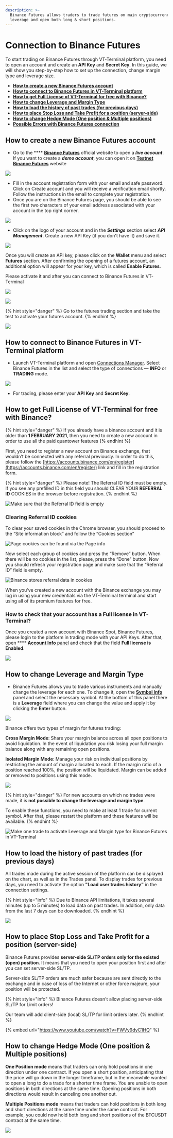 ```yaml
---
description: >-
  Binance Futures allows traders to trade futures on main cryptocurrencies with
  leverage and open both long & short positions.
---
```


# Connection to Binance Futures

To start trading on Binance Futures through VT-Terminal platform, you need to open an account and create an **API Key** and **Secret Key**. In this guide, we will show you step-by-step how to set up the connection, change margin type and leverage size.

* ****[**How to create a new Binance Futures account**](./#how-to-create-a-new-binance-futures-account)****
* ****[**How to connect to Binance Futures in VT-Terminal platform**](./#how-to-connect-to-binance-futures-in-quantower-platform)****
* ****[**How to get Full License of VT-Terminal for free with Binance?**](./#how-to-get-full-license-of-quantower-for-free-with-binance)****
* ****[**How to change Leverage and Margin Type**](./#how-to-change-leverage-and-margin-type)****
* ****[**How to load the history of past trades (for previous days)**](./#how-to-load-the-history-of-past-trades-for-previous-days)****
* ****[**How to place Stop Loss and Take Profit for a position (server-side)**](./#how-to-place-stop-loss-and-take-profit-for-a-position-server-side)****
* ****[**How to change Hedge Mode (One position & Multiple positions)**](./#how-to-change-hedge-mode-one-position-and-multiple-positions)****
* ****[**Possible Errors with Binance Futures connection**](errors-with-binance-connection.md)****

## How to create a new Binance Futures account

* Go to the **** [**Binance Futures**](https://www.binance.com/en/futures) official website to open a _**live account**_. \
  If you want to create a _**demo account**_, you can open it on [**Testnet Binance Futures**](https://testnet.binancefuture.com/en/futures) website

![](../../.gitbook/assets/create-account-binance-futures.png)

* Fill in the account registration form with your email and safe password. Click on Create account and you will receive a verification email shortly. Follow the instructions in the email to complete your registration.
* Once you are on the Binance Futures page, you should be able to see the first two characters of your email address associated with your account in the top right corner.

![](../../.gitbook/assets/binance-futures-their-terminal.png)

* Click on the logo of your account and in the _**Settings**_ section select _**API Management**_. Create a new API Key (if you don't have it) and save it.

![](../../.gitbook/assets/api-binance-futures.png)

Once you will create an API key, please click on the **Wallet** menu and select **Futures** section. After confirming the opening of a futures account, an additional option will appear for your key, which is called **Enable Futures**.

Please activate it and after you can connect to Binance Futures in VT-Terminal

![](<../../.gitbook/assets/image (87).png>)

![](<../../.gitbook/assets/image (90).png>)

{% hint style="danger" %}
Go to the futures trading section and take the test to activate your futures account.
{% endhint %}

![](<../../.gitbook/assets/image (316).png>)

## How to connect to Binance Futures in VT-Terminal platform

* Launch VT-Terminal platform and open [Connections Manager](../connections-manager.md). Select Binance Futures in the list and select the type of connections — **INFO** or **TRADING** mode.

![](../../.gitbook/assets/connection-binance-futures.gif)

* For trading, please enter your **API Key** and **Secret Key**.

## How to get Full License of VT-Terminal for free with Binance?

{% hint style="danger" %}
If you already have a binance account and it is older than **1 FEBRUARY  2021**, then you need to create a new account in order to use all the paid quantower features
{% endhint %}

First, you need to register a new account on Binance exchange, that wouldn’t be connected with any referral previously. In order to do this, please follow the [https://accounts.binance.com/en/register](https://accounts.binance.com/en/register) link and fill in the registration form.

{% hint style="danger" %}
Please note! The Referral ID field must be empty. If you see any prefilled ID in this field you should CLEAR YOUR **REFERRAL ID** COOKIES in the browser before registration.
{% endhint %}

![Make sure that the Referral ID field is empty](../../.gitbook/assets/screenshot\_1.png)

### Clearing Referral ID cookies

To clear your saved cookies in the Chrome browser, you should proceed to the “Site information block” and follow the “Cookies section”

![Page cookies can be found via the Page info](../../.gitbook/assets/screenshot\_2.png)

Now select each group of cookies and press the “Remove” button. When there will be no cookies in the list, please, press the “Done” button. Now you should refresh your registration page and make sure that the “Referral ID” field is empty.&#x20;

![Binance stores referral data in cookies](<../../.gitbook/assets/screenshot\_3 (3).png>)

When you’ve created a new account with the Binance exchange you may log in using your new credentials via the VT-Terminal terminal and start using all of its premium features for free.

### How to check that your account has a Full license in VT-Terminal?

Once you created a new account with Binance Spot, Binance Futures, please login to the platform in trading mode with your API Keys. After that, open **** [**Account Info** panel](../../informational-panels/account-info.md) and check that the field **Full license is Enabled**.

![](<../../.gitbook/assets/image (167).png>)

## How to change Leverage and Margin Type

* Binance Futures allows you to trade various instruments and manually change the leverage for each one. To change it, open the [**Symbol Info**](../../informational-panels/symbol-info.md) panel and select the necessary symbol. At the bottom of this panel there is a **Leverage** field where you can change the value and apply it by clicking the **Enter** button.

![](../../.gitbook/assets/leverage-binance-futures.png)

Binance offers two types of margin for futures trading:

**Cross Margin Mode**: Share your margin balance across all open positions to avoid liquidation. In the event of liquidation you risk losing your full margin balance along with any remaining open positions.&#x20;

**Isolated Margin Mode**: Manage your risk on individual positions by restricting the amount of margin allocated to each. If the margin ratio of a position reached 100%, the position will be liquidated. Margin can be added or removed to positions using this mode.

![](../../.gitbook/assets/margin-type-binance-futures.png)

{% hint style="danger" %}
For new accounts on which no trades were made, it is **not possible to change the leverage and margin type**.&#x20;

To enable these functions, you need to make at least 1 trade for current symbol. After that, please restart the platform and these features will be available.
{% endhint %}

![Make one trade to activate Leverage and Margin type for Binance Futures in VT-Terminal](../../.gitbook/assets/symbol-info-binance-futures.png)

## **How to load the history of past trades (for previous days)**

All trades made during the active session of the platform can be displayed on the chart, as well as in the Trades panel. To display trades for previous days, you need to activate the option **"Load user trades history"** in the connection settings.

{% hint style="info" %}
Due to Binance API limitations, it takes several minutes (up to 5 minutes) to load data on past trades. In addition, only data from the last 7 days can be downloaded.
{% endhint %}

![](<../../.gitbook/assets/image (175).png>)

## **How to place Stop Loss and Take Profit for a position (server-side)**

Binance Futures provides **server-side SL/TP orders only for the existed (open) position**. It means that you need to open your position first and after you can set server-side SL/TP.

Server-side SL/TP orders are much safer because are sent directly to the exchange and in case of loss of the Internet or other force majeure, your position will be protected.

{% hint style="info" %}
Binance Futures doesn't allow placing server-side SL/TP for Limit orders!

Our team will add client-side (local) SL/TP for limit orders later.
{% endhint %}

{% embed url="https://www.youtube.com/watch?v=FWVy9dyC1HQ" %}



## **How to change Hedge Mode (One position & Multiple positions)**

**One Position mode** means that traders can only hold positions in one direction under one contract. If you open a short position, anticipating that the price will go down in the longer timeframe, but in the meanwhile wanted to open a long to do a trade for a shorter time frame. You are unable to open positions in both directions at the same time. Opening positions in both directions would result in canceling one another out.

**Multiple Positions mode** means that traders can hold positions in both long and short directions at the same time under the same contract. For example, you could now hold both long and short positions of the BTCUSDT contract at the same time.

![](<../../.gitbook/assets/image (176).png>)
